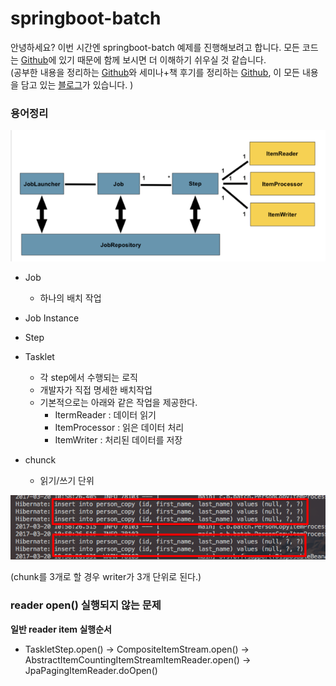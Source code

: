 # springboot-batch

안녕하세요? 이번 시간엔 springboot-batch 예제를 진행해보려고 합니다. 모든 코드는 [Github](https://github.com/jojoldu/blog-code/tree/master/springboot-batch)에 있기 때문에 함께 보시면 더 이해하기 쉬우실 것 같습니다.  
(공부한 내용을 정리하는 [Github](https://github.com/jojoldu/blog-code)와 세미나+책 후기를 정리하는 [Github](https://github.com/jojoldu/review), 이 모든 내용을 담고 있는 [블로그](http://jojoldu.tistory.com/)가 있습니다. )<br/>

### 용어정리

![Batch 구조](./images/batch구조.png)

* Job
  * 하나의 배치 작업
* Job Instance

* Step

* Tasklet
  * 각 step에서 수행되는 로직
  * 개발자가 직접 명세한 배치작업
  * 기본적으로는 아래와 같은 작업을 제공한다.
    * ItermReader : 데이터 읽기
    * ItemProcessor : 읽은 데이터 처리
    * ItemWriter : 처리된 데이터를 저장

* chunck
  * 읽기/쓰기 단위

![chunk](./images/chunk쓰기.png)

(chunk를 3개로 할 경우 writer가 3개 단위로 된다.)  

### reader open() 실행되지 않는 문제
**일반 reader item 실행순서**  

* TaskletStep.open() -> CompositeItemStream.open() -> AbstractItemCountingItemStreamItemReader.open() -> JpaPagingItemReader.doOpen()
